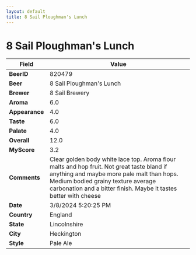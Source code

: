 ```yaml
---
layout: default
title: 8 Sail Ploughman's Lunch
---
```


# 8 Sail Ploughman's Lunch

| Field         | Value     |
|---------------|-----------|
| **BeerID** | 820479 |
| **Beer** | 8 Sail Ploughman's Lunch |
| **Brewer** | 8 Sail Brewery |
| **Aroma** | 6.0 |
| **Appearance** | 4.0 |
| **Taste** | 6.0 |
| **Palate** | 4.0 |
| **Overall** | 12.0 |
| **MyScore** | 3.2 |
| **Comments** | Clear golden body white lace top. Aroma flour malts and hop fruit. Not great taste bland if anything and maybe more pale malt than hops. Medium bodied grainy texture average carbonation and a bitter finish. Maybe it tastes better with cheese  |
| **Date** | 3/8/2024 5:20:25 PM |
| **Country** | England |
| **State** | Lincolnshire |
| **City** | Heckington |
| **Style** | Pale Ale |

